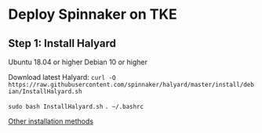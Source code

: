 # Deploy Spinnaker on TKE

## Step 1: Install Halyard 

[^1]: Linux system requirements: 

Ubuntu 18.04 or higher
Debian 10 or higher

Download latest Halyard:
`curl -O https://raw.githubusercontent.com/spinnaker/halyard/master/install/debian/InstallHalyard.sh`

`sudo bash InstallHalyard.sh`
`. ~/.bashrc`


[Other installation methods](https://spinnaker.io/docs/setup/install/halyard)
